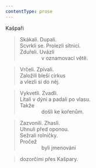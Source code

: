 ```yaml
---
contentType: prose
---
```


Kašpaři

> Skákali. Dupali.  
> Scvrkli se. Prolezli sítnicí.  
> Zduřeli. Uvázli  
>                v oznamovací větě.

> Vrčeli. Zpívali.  
> Založili bleší cirkus  
> a vlezli si do něj.

> Vykvetli. Zvadli.  
> Lítali v dýni a padali po vlasu.  
> Takže  
>                došli ke kořenům.

> Zazvonili. Zhasli.  
> Uhnuli před oponou.  
> Sežrali rolničky.  
> Pročež  
>                byli jmenováni

> dozorčími přes Kašpary.
